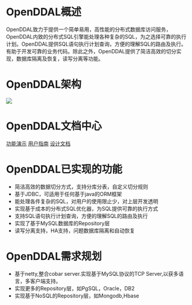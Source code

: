 # OpenDDAL概述
OpenDDAL致力于提供一个简单易用，高性能的分布式数据库访问服务，OpenDDAL内致的分布式SQL引擎能处理各种复杂的SQL，为之选择可靠的执行计划。OpenDDAL提供SQL语句执行计划查询，方便的理解SQL的路由及执行。有助于开发可靠的业务代码。除此之外，OpenDDAL提供了简洁高效的切分实现，数据库隔离及恢复，读写分离等功能。

# OpenDDAL架构
![](https://raw.githubusercontent.com/wplatform/blog/master/assets/openddal_main/architecture.png)


# OpenDDAL文档中心
[功能演示](https://github.com/wplatform/blog/blob/master/posts/openddal-func-showcase.md)
[用户指南](https://github.com/wplatform/blog/blob/master/posts/openddal-guide.md)
[设计文档](https://github.com/wplatform/blog/blob/master/posts/openddal-design.md)

# OpenDDAL已实现的功能
- 简洁高效的数据切分方式，支持分库分表，自定义切分规则
- 基于JDBC，可适用于任何基于java的ORM框架
- 能处理各件复杂的SQL，对用户的使用限止少，对上层开发透明
- 实现基于成本的分布式SQL优化器，为SQL提供可靠的执行方式
- 支持SQL语句执行计划查询，方便的理解SQL的路由及执行
- 实现了基于MySQL数据库的Repository层
- 读写分离支持，HA支持，问题数据库隔离和自动恢复

# OpenDDAL需求规划
- 基于netty,整合cobar server.实现基于MySQL协议的TCP Server,以获多语言，多客户端支持。
- 实现更多的Repository层，如PgSQL，Oracle，DB2
- 实现基于NoSQL的Repository层，如Mongodb,Hbase 

